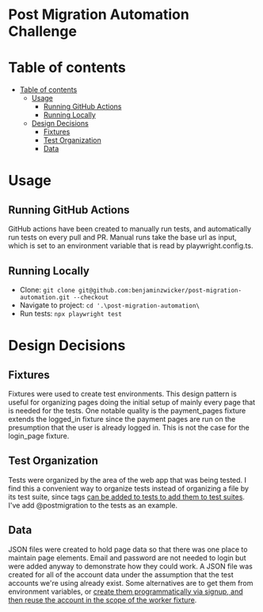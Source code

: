 # Post Migration Automation Challenge

# Table of contents
- [Table of contents](#table-of-contents)
  - [Usage](#usage)
    - [Running GitHub Actions](#github-actions)
    - [Running Locally](#running-locally)
  - [Design Decisions](#design-decisions)
    - [Fixtures](#fixtures)
    - [Test Organization](#test-organization)
    - [Data](#data)

# Usage
## Running GitHub Actions
GitHub actions have been created to manually run tests, and automatically run tests on every pull and PR. Manual runs take the base url as input, which is set to an environment variable that is read by playwright.config.ts.

## Running Locally
* Clone: `git clone git@github.com:benjaminzwicker/post-migration-automation.git --checkout`
* Navigate to project: `cd '.\post-migration-automation\`
* Run tests: `npx playwright test`

# Design Decisions
## Fixtures
Fixtures were used to create test environments. This design pattern is useful for organizing pages doing the initial setup of mainly every page that is needed for the tests. One notable quality is the payment_pages fixture extends the logged_in fixture since the payment pages are run on the presumption that the user is already logged in. This is not the case for the login_page fixture.

## Test Organization
Tests were organized by the area of the web app that was being tested. I find this a convenient way to organize tests instead of organizing a file by its test suite, since tags [can be added to tests to add them to test suites](https://playwright.dev/docs/test-annotations#tag-tests). I've add @postmigration to the tests as an example.

## Data
JSON files were created to hold page data so that there was one place to maintain page elements. Email and password are not needed to login but were added anyway to demonstrate how they could work. A JSON file was created for all of the account data under the assumption that the test accounts we're using already exist. Some alternatives are to get them from environment variables, or [create them programmatically via signup, and then reuse the account in the scope of the worker fixture](https://playwright.dev/docs/next/test-fixtures#worker-scoped-fixtures).
